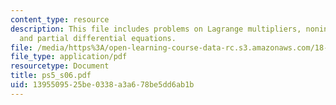 ```yaml
---
content_type: resource
description: This file includes problems on Lagrange multipliers, nonindependent variables,
  and partial differential equations.
file: /media/https%3A/open-learning-course-data-rc.s3.amazonaws.com/18-02-multivariable-calculus-spring-2006/1395509525be0338a3a678be5dd6ab1b_ps5_s06.pdf
file_type: application/pdf
resourcetype: Document
title: ps5_s06.pdf
uid: 13955095-25be-0338-a3a6-78be5dd6ab1b
---
```

